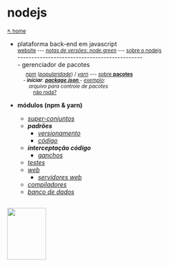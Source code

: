 # nodejs 

<sub>[:arrow_upper_left: home](../README.md)

 - plataforma back-end em javascript<br/> 
    <sub> [website](https://nodejs.org/en/) --- [*notas de versões: node.green*](https://node.green/) --- [sobre o nodejs](nodejs/about.md)
    </sub> <br/> ---------------------------------------------<br/> 
        - gerenciador de pacotes <br/>
            &nbsp;&nbsp;&nbsp;&nbsp;<sub> [*npm*](nodejs/npm/readme.md) \([*popularidade*](nodejs/npm/popularidade.md)\) / [*yarn*](nodejs/yarn/readme.md) --- [sobre **pacotes**](nodejs/config.about.md) <br/>&nbsp;&nbsp;&nbsp;&nbsp;- ***iníciar**: [***package.json*** ](nodejs/config.md) - [exemplo](nodejs/exemplo.md)*: <br/>&nbsp;&nbsp;&nbsp;&nbsp;&nbsp;&nbsp;&nbsp;&nbsp;*arquivo para controle de pacotes*<br/>&nbsp;&nbsp;&nbsp;&nbsp;&nbsp;&nbsp;&nbsp;&nbsp;&nbsp;&nbsp;&nbsp;[não roda?](nodejs/run.md)</sub>

- **módulos (npm & yarn)**
    - [*super-conjuntos*](supersets/readme.md)
    - ***padrões***
        - [*versionamento*](padraocommit/readme.md) 
        - [*código*](padroescodigo/readme.md)
    - ***interceptação código***
        - [*ganchos*](hooks/readme.md)
    - [*testes*](testes/readme.md)
    - [*web*](web/readme.md)
        - [*servidores web*](servers/readme.md)
    - [*compiladores*](comps/readme.md)
    - [*banco de dados*](databases/readme.md)


<sup></sup>
---
<image src="../imgs/nodejs-icon.svg" height="120" width="90"/>

